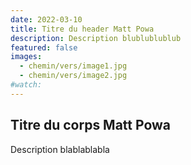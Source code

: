 ```yaml
---
date: 2022-03-10
title: Titre du header Matt Powa
description: Description blublublublub
featured: false
images: 
  - chemin/vers/image1.jpg
  - chemin/vers/image2.jpg
#watch:
---
```


## Titre du corps Matt Powa

Description blablablabla
